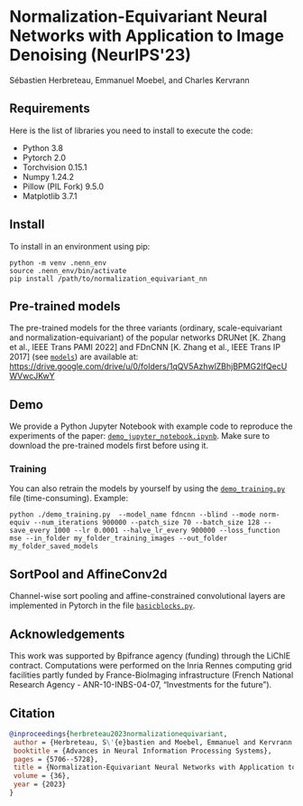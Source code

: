 # Normalization-Equivariant Neural Networks with Application to Image Denoising (NeurIPS'23)
Sébastien Herbreteau, Emmanuel Moebel, and Charles Kervrann

## Requirements

Here is the list of libraries you need to install to execute the code:
* Python 3.8
* Pytorch 2.0
* Torchvision 0.15.1
* Numpy 1.24.2
* Pillow (PIL Fork) 9.5.0
* Matplotlib 3.7.1

## Install

To install in an environment using pip:

```
python -m venv .nenn_env
source .nenn_env/bin/activate
pip install /path/to/normalization_equivariant_nn
```

## Pre-trained models

The pre-trained models for the three variants (ordinary, scale-equivariant and normalization-equivariant) of the popular networks DRUNet [K. Zhang et al., IEEE Trans PAMI 2022] and FDnCNN [K. Zhang et al., IEEE Trans IP 2017] (see [`models`](models/)) are available at: 
https://drive.google.com/drive/u/0/folders/1qQV5AzhwlZBhjBPMG2IfQecUWVwcJKwY

## Demo

We provide a Python Jupyter Notebook with example code to reproduce the experiments of the paper: [`demo_jupyter_notebook.ipynb`](demo_jupyter_notebook.ipynb). Make sure to download the pre-trained models first before using it.

### Training

You can also retrain the models by yourself by using the [`demo_training.py`](./demo_training.py) file (time-consuming). Example:
```
python ./demo_training.py  --model_name fdncnn --blind --mode norm-equiv --num_iterations 900000 --patch_size 70 --batch_size 128 --save_every 1000 --lr 0.0001 --halve_lr_every 900000 --loss_function mse --in_folder my_folder_training_images --out_folder my_folder_saved_models
```

## SortPool and AffineConv2d

Channel-wise sort pooling and affine-constrained convolutional layers are implemented in Pytorch in the file [`basicblocks.py`](models/basicblocks.py).

## Acknowledgements

This work was supported by Bpifrance agency (funding) through the LiChIE contract. Computations  were performed on the Inria Rennes computing grid facilities partly funded by France-BioImaging infrastructure (French National Research Agency - ANR-10-INBS-04-07, “Investments for the future”).

## Citation
```BibTex
@inproceedings{herbreteau2023normalizationequivariant,
 author = {Herbreteau, S\'{e}bastien and Moebel, Emmanuel and Kervrann, Charles},
 booktitle = {Advances in Neural Information Processing Systems},
 pages = {5706--5728},
 title = {Normalization-Equivariant Neural Networks with Application to Image Denoising},
 volume = {36},
 year = {2023}
}
```

